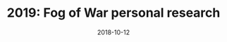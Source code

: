 ---
layout: inner
position: right
title: '2019: Fog of War personal research'
date: 2018-10-12
categories: posts
tags: C++ 2D Isometric Tutorial 
team_size: 1
roles: Programmer
contribution_url: 'nAn'
featured_image: '/img/posts/FOW.gif'
project_link: 'https://didacromero.github.io/Fog-of-War/'
button_icon: 'flask'
button_text: 'Visit Article'
lead_text: 'I researched 2D Fog of War origins and differemt implementations, explaining how different methods to hide information to players work. I also provide code and a step to step tutorial on how to create/implement a 2D tile based Fog Of War!'
---